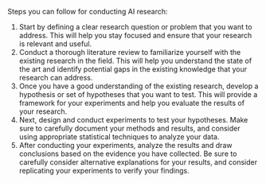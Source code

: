 Steps you can follow for conducting AI research:

1.  Start by defining a clear research question or problem that you want to address. This will help you stay focused and ensure that your research is relevant and useful.
2.  Conduct a thorough literature review to familiarize yourself with the existing research in the field. This will help you understand the state of the art and identify potential gaps in the existing knowledge that your research can address.
3.  Once you have a good understanding of the existing research, develop a hypothesis or set of hypotheses that you want to test. This will provide a framework for your experiments and help you evaluate the results of your research.
4.  Next, design and conduct experiments to test your hypotheses. Make sure to carefully document your methods and results, and consider using appropriate statistical techniques to analyze your data.
5.  After conducting your experiments, analyze the results and draw conclusions based on the evidence you have collected. Be sure to carefully consider alternative explanations for your results, and consider replicating your experiments to verify your findings.
